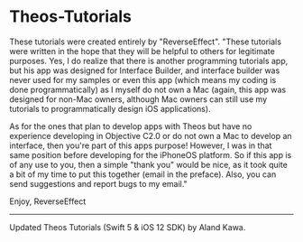 # Theos-Tutorials

These tutorials were created entirely by "ReverseEffect".
"These tutorials were written in the hope that they will be helpful to others for legitimate purposes.  Yes, I do realize that there is another programming tutorials app, but his app was designed for Interface Builder, and interface builder was never used for my samples or even this app (which means my coding is done programmatically) as I myself do not own a Mac (again, this app was designed for non-Mac owners, although Mac owners can still use my tutorials to programmatically design iOS applications).  

As for the ones that plan to develop apps with Theos but have no experience developing in Objective C2.0  or do not own a Mac to develop an interface, then you're part of this apps purpose!  However, I was in that same position before developing for the iPhoneOS platform.  So if this app is of any use to you, then a simple "thank you" would be nice, as it took quite a bit of my time to put this together (email in the preface).  Also, you can send suggestions and report bugs to my email."

Enjoy,
ReverseEffect

----------

Updated Theos Tutorials (Swift 5 & iOS 12 SDK) by Aland Kawa.
